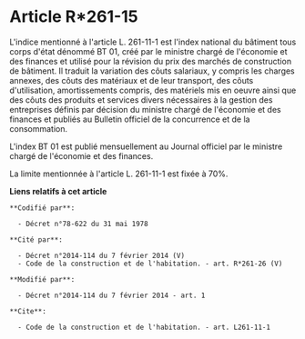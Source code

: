 # Article R*261-15

L'indice mentionné à l'article L. 261-11-1 est l'index national du bâtiment tous corps d'état dénommé BT 01, créé par le
ministre chargé de l'économie et des finances et utilisé pour la révision du prix des marchés de construction de bâtiment. Il
traduit la variation des côuts salariaux, y compris les charges annexes, des côuts des matériaux et de leur transport, des
côuts d'utilisation, amortissements compris, des matériels mis en oeuvre ainsi que des côuts des produits et services divers
nécessaires à la gestion des entreprises définis par décision du ministre chargé de l'économie et des finances et publiés au
Bulletin officiel de la concurrence et de la consommation. 

L'index BT 01 est publié mensuellement au Journal officiel par le ministre chargé de l'économie et des finances. 

La limite mentionnée à l'article L. 261-11-1 est fixée à 70%.

**Liens relatifs à cet article**

	**Codifié par**:

	  - Décret n°78-622 du 31 mai 1978

	**Cité par**:

	  - Décret n°2014-114 du 7 février 2014 (V)
	  - Code de la construction et de l'habitation. - art. R*261-26 (V)

	**Modifié par**:

	  - Décret n°2014-114 du 7 février 2014 - art. 1

	**Cite**:

	  - Code de la construction et de l'habitation. - art. L261-11-1
